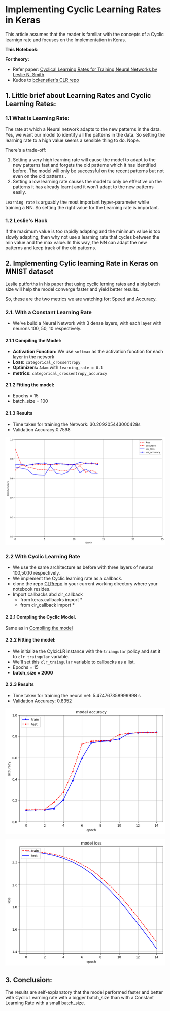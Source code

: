 # Implementing Cyclic Learning Rates in Keras

This article assumes that the reader is familiar with the concepts of a Cyclic learnign rate and focuses on the Implementation in Keras.

**This Notebook:** 

**For theory:**

- Refer paper: [Cyclical Learning Rates for Training Neural Networks by 
Leslie N. Smith](https://arxiv.org/abs/1506.01186).
- Kudos to [bckenstler's CLR repo](https://github.com/bckenstler/CLR)

## 1. Little brief about Learning Rates and Cyclic Learning Rates:
### 1.1 What is Learning Rate:

The rate at which a Neural network adapts to the new patterns in the data. Yes, we want our model to identify all the patterns in the data. So setting the learning rate to a high value seems a sensible thing to do. Nope. 

There's a trade-off:

1. Setting a very high learning rate will cause the model to adapt to the new patterns fast and forgets the old patterns which it has identified before. The model will only be successful on the recent patterns but not even on the old patterns .
2. Setting a low learning rate causes the model to only be effective on the patterns it has already learnt and it won't adapt to the new patterns easily.

`Learning rate` is arguably the most important hyper-parameter while training a NN. So setting the right value for the Learning rate is important.

### 1.2 Leslie's Hack 
If the maximum value is too rapidly adapting and the minimum value is too slowly adapting, then why not use a learning rate that cycles between the min value and the max value. In this way, the NN can adapt the new patterns and keep track of the old patterns.

## 2. Implementing Cylic learning Rate in Keras on MNIST dataset
Leslie putforths in his paper that using cyclic lerning rates and a big batch size will help the model converge faster and yield better results.

So, these are the two metrics we are watching for: Speed and Accuracy.
### 2.1. With a Constant Learning Rate 
 - We've build a Neural Network with 3 dense layers, with each layer with neurons 100, 50, 10 respectively. 

#### 2.1.1 Compiling the Model:
 - **Activation Function:** We use `softmax` as the activation function for each layer in the network
 - **Loss:** `categorical_crossentropy`
 - **Optimizers:** `Adam` with `learning_rate = 0.1`
 - **metrics:** `categorical_crossentropy_accuracy`

#### 2.1.2 Fitting the model:
  - Epochs = 15
  - batch_size = 100

#### 2.1.3 Results
 - Time taken for training the Network:  30.209205443000428s
 - Validation Accuracy:0.7598

 ![Epoch v loss/Accuracy: With Constant LR](./resources/cf542169-637e-4572-8556-bd7f1c85f03b.png)


### 2.2 With Cyclic Learning Rate
- We use the same architecture as before with three layers of neuros 100,50,10 respectively.
- We implement the Cyclic learning rate as a callback.
- clone the repo [CLRrepo](https://github.com/bckenstler/CLR) in your current working directory where your notebook resides.
- Import callbacks abd clr_callback
    - from keras.callbacks import *
    - from clr_callback import *

#### 2.2.1 Compling the Cyclic Model.
Same as in [Compiling the model](#211-compiling-the-model)

#### 2.2.2 Fitting the model:
- We initialize the CylcicLR instance with the `triangular` policy and set it to `clr_traingular` variable.
- We'll set this `clr_traingular` variable to callbacks as a list.
- Epochs = 15
- **batch_size = 2000**

#### 2.2.3 Results
- Time taken for training the neural net:  5.474767358999998 s
- Validation Accuracy: 0.8352

![Epoch v Accuracy: With Cyclic LR](./resources/1ee1d418-a39d-4070-b584-5d0ff028cf72.png)


![Epoch v loss: With Cyclic LR](./resources/a38200e8-6c84-4f12-8748-ea3f548841d5.png)
## 3. Conclusion:
The results are self-explanatory that the model performed faster and better with Cyclic Learning rate with a bigger batch_size than with a Constant Learning Rate with a small batch_size.

<!-- step_size = 2000
iterations = 10000
The learning rate increases from 0.001 to 0.006 thorugh the iterations 0-2000 and then falls back from 0.006 to 0.001 throught the iteration range of 2000-4000. This happens through out the whole number of iterations

 - total no.of instances = 60000
 - epochs = 15
 - batch_size = 100
 - total no. of iterations per epoch = 600 * 100 = 60000
 - total no.of iterations for the whole training = 60000*15 = 900000

The accuracy and loss is calculated at the end of each epoch with a cyclic learning rate. -->